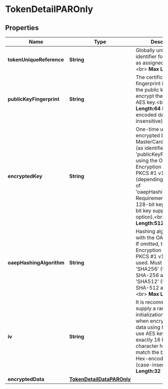 
# TokenDetailPAROnly

## Properties
Name | Type | Description | Notes
------------ | ------------- | ------------- | -------------
**tokenUniqueReference** | **String** | Globally unique identifier for the Token, as assigned by MDES.&lt;br&gt;     __Max Length:64__  |  [optional]
**publicKeyFingerprint** | **String** | The certificate fingerprint identifying the public key used to encrypt the ephemeral AES key.&lt;br&gt;     __Max Length:64__ Hex-encoded data (case-insensitive).  |  [optional]
**encryptedKey** | **String** | One-time use AES key encrypted by the MasterCard public key (as identified by &#39;publicKeyFingerprint&#39;) using the OAEP or RSA Encryption Standard PKCS #1 v1.5 scheme (depending on the value of &#39;oaepHashingAlgorithm&#39;. Requirement is for a 128-bit key (with 256-bit key supported as an option).&lt;br&gt;     __Max Length:512__  |  [optional]
**oaepHashingAlgorithm** | **String** | Hashing algorithm used with the OAEP scheme. If omitted, then the RSA Encryption Standard PKCS #1 v1.5 will be used. Must be either &#39;SHA256&#39; (Use the SHA-256 algorithm) or &#39;SHA512&#39; (Use the SHA-512 algorithm).&lt;br&gt;     __Max Length:6__  |  [optional]
**iv** | **String** | It is recommended to supply a random initialization vector when encrypting the data using the one-time use AES key. Must be exactly 16 bytes (32 character hex string) to match the block size. Hex-encoded data (case-insensitive).  __Max Length:32__  |  [optional]
**encryptedData** | [**TokenDetailDataPAROnly**](TokenDetailDataPAROnly.md) |  |  [optional]



